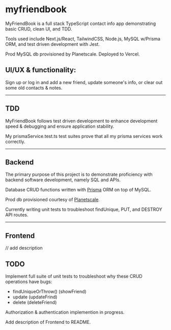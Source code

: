 # myfriendbook

MyFriendBook is a full stack TypeScript contact info app demonstrating basic CRUD, clean UI, and TDD.

Tools used include Next.js/React, TailwindCSS, Node.js, MySQL w/Prisma ORM, and test driven development with Jest.

Prod MySQL db provisioned by Planetscale.
Deployed to Vercel.

## UI/UX & functionality:

Sign up or log in and add a new friend, update someone's info, or clear out some old contacts & notes.

---

## TDD

MyFriendBook follows test driven development to enhance development speed & debugging and ensure application stability.

My prismaService.test.ts test suites prove that all my prisma services work correctly.

---

## Backend

The primary purpose of this project is to demonstrate proficiency with backend software development, namely SQL and APIs.

Database CRUD functions written with [Prisma](https://www.prisma.io/) ORM on top of MySQL.

Prod db provisioned courtesy of [Planetscale](https://planetscale.com/).

Currently writing unit tests to troubleshoot findUnique, PUT, and DESTROY API routes.

---

## Frontend

// add description

## TODO

Implement full suite of unit tests to troubleshoot why these CRUD operations have bugs:

- findUniqueOrThrow() (showFriend)
- update (updateFrind)
- delete (deleteFriend)

Authorization & authentication implemention in progress.

Add description of Frontend to README.
